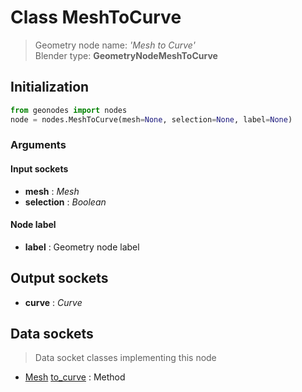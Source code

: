 
# Class MeshToCurve

> Geometry node name: _'Mesh to Curve'_<br>Blender type:  **GeometryNodeMeshToCurve**

## Initialization


```python
from geonodes import nodes
node = nodes.MeshToCurve(mesh=None, selection=None, label=None)
```


### Arguments


#### Input sockets



- **mesh** : _Mesh_
- **selection** : _Boolean_



#### Node label



- **label** : Geometry node label



## Output sockets



- **curve** : _Curve_



## Data sockets

> Data socket classes implementing this node


- [Mesh](../sockets/Mesh.md) [to_curve](../sockets/Mesh.md#to_curve) : Method


